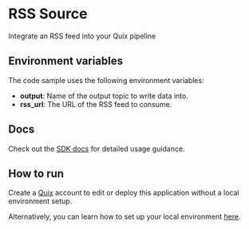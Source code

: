 # RSS Source 
Integrate an RSS feed into your Quix pipeline

## Environment variables

The code sample uses the following environment variables:

- **output**: Name of the output topic to write data into.
- **rss_url**: The URL of the RSS feed to consume.

## Docs

Check out the [SDK docs](https://docs.quix.io/sdk-intro.html) for detailed usage guidance.

## How to run
Create a [Quix](https://portal.platform.quix.ai/self-sign-up?xlink=github) account to edit or deploy this application without a local environment setup.

Alternatively, you can learn how to set up your local environment [here](https://docs.quix.io/sdk/python-setup.html).
